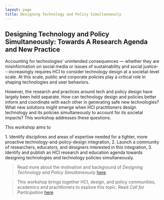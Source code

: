 ```yaml
---
layout: page
title: Designing Technology and Policy Simultaneously
---
```


## Designing Technology and Policy Simultaneously:  Towards A Research Agenda and New Practice
 
Accounting for technologies' unintended consequences — whether they are misinformation on social media or issues of sustainability and social justice---increasingly requires HCI to consider technology design at a societal-level scale. At this scale, public and corporate policies play a critical role in shaping technologies and user behaviors. 

However, the research and practices around tech and policy design have largely been held separate. How can technology design and policies better inform and coordinate with each other in generating safe new technologies? What new solutions might emerge when HCI practitioners design technology and its policies simultaneously to account for its societal impacts? This workshop addresses these questions.

This workshop aims to

1. Identify disciplines and areas of expertise needed for a tighter, more proactive technology-and-policy-design integration,
2. Launch a community of researchers, educators, and designers interested in this integration,
3. Identify and publish an HCI research and education agenda towards designing technologies and technology policies simultaneously.

> Read more about the motivation and background of _Designing Technology and Policy Simultaneously_ [here](https://www.researchgate.net/profile/Qian-Yang-19/publication/367118347_Designing_Technology_and_Policy_Simultaneously_Towards_A_Research_Agenda_and_New_Practice/links/63c1e373d9fb5967c2d354b6/Designing-Technology-and-Policy-Simultaneously-Towards-A-Research-Agenda-and-New-Practice.pdf).

> This workshop brings together HCI, design, and policy communities, academics and practitioners to explore this topic. Read _Call for Participation_ [here](cfp.md)

